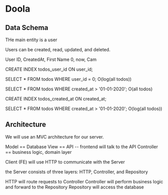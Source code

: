 # Doola

## Data Schema

THe main entity is a user

Users can be created, read, updated, and deleted.

User
ID, CreatedAt, First Name
0, now, Cam

CREATE INDEX todos_user_id ON user_id;

SELECT * FROM todos WHERE user_id = 0; O(log(all todos))

SELECT * FROM todos WHERE created_at > '01-01-2020'; O(all todos)

CREATE INDEX todos_created_at ON created_at;

SELECT * FROM todos WHERE created_at > '01-01-2020'; O(log(all todos))

## Architecture

We will use an MVC architecture for our server.

Model == Database
View == API -- frontend will talk to the API
Controller == business logic, domain layer

Client (FE) will use HTTP to communicate with the Server

the Server consists of three layers: HTTP, Controller, and Repository

HTTP will route requests to Controller
Controller will perform business logic and forward to the Repository
Repository will access the database